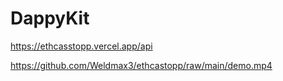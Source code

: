 # DappyKit 

https://ethcasstopp.vercel.app/api

https://github.com/Weldmax3/ethcastopp/raw/main/demo.mp4
